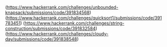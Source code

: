(https://www.hackerrank.com/challenges/unbounded-knapsack/submissions/code/391834568)
(https://www.hackerrank.com/challenges/quicksort1/submissions/code/391783451)
(https://www.hackerrank.com/challenges/string-construction/submissions/code/391832584)
(https://www.hackerrank.com/challenges/cloudy-day/submissions/code/391838548)
